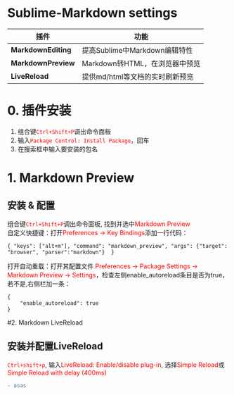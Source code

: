 # Sublime-Markdown settings

| 插件 | 功能 |
|---- |---- |
|**MarkdownEditing**|提高Sublime中Markdown编辑特性|
|**MarkdownPreview**|Markdown转HTML，在浏览器中预览|
|**LiveReload**|提供md/html等文档的实时刷新预览|


# 0. 插件安装
1. 组合键<font color=#FF0000>`Ctrl+Shift+P`</font>调出命令面板  
2. 输入<font color=#FF0000>`Package Control: Install Package`</font>，回车  
3. 在搜索框中输入要安装的包名  

# 1. Markdown Preview
## 安装 & 配置
组合键<font color=#FF0000>`Ctrl+Shift+P`</font>调出命令面板, 找到并选中<font color=#FF0000>Markdown Preview</font>  
自定义快捷键：打开<font color=#FF0000>Preferences -> Key Bindings</font>添加一行代码：
``` 
{ "keys": ["alt+m"], "command": "markdown_preview", "args": {"target": "browser", "parser":"markdown"}  }
```
打开自动重载：打开其配置文件 <font color=#FF0000>Preferences -> Package Settings -> Markdown Preview -> Settings</font>，检查左侧enable_autoreload条目是否为true，若不是,右侧栏加一条：
```
{
    "enable_autoreload": true
}
```
#2. Markdown LiveReload
## 安装并配置LiveReload
<font color=FF0000>`Ctrl+shift+p`</font>, 输入<font color=#FF0000>LiveReload: Enable/disable plug-in</font>, 选择<font color=#FF0000>Simple Reload</font>或<font color=#FF0000>Simple Reload with delay (400ms)</font>
```diff
- asas  
```
